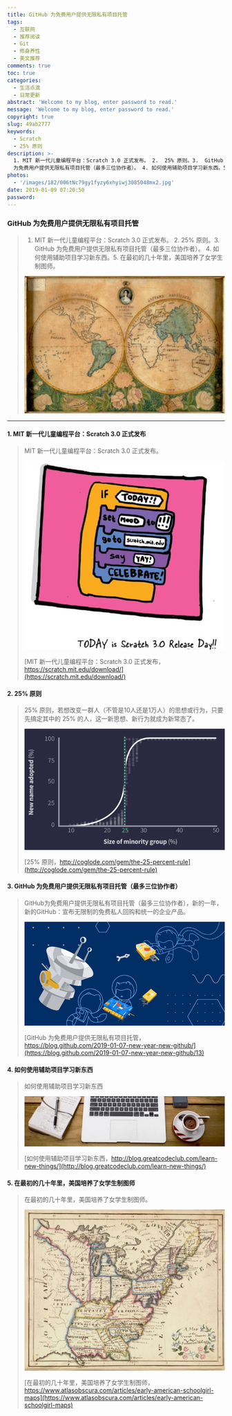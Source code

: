 ```yaml
---
title: GitHub 为免费用户提供无限私有项目托管
tags:
  - 互联网
  - 推荐阅读
  - Git
  - 修身养性
  - 美文推荐
comments: true
toc: true
categories:
  - 生活点滴
  - 日常更新
abstract: 'Welcome to my blog, enter password to read.'
message: 'Welcome to my blog, enter password to read.'
copyright: true
slug: 49ab2777
keywords:
  - Scratch
  - 25% 原则
description: >-
  1. MIT 新一代儿童编程平台：Scratch 3.0 正式发布。 2.  25% 原则。3.  GitHub
  为免费用户提供无限私有项目托管（最多三位协作者）。 4. 如何使用辅助项目学习新东西。5. 在最初的几十年里，美国培养了女学生制图师。
photos:
  - '/images/182/006tNc79gy1fyzy6xhyiwj3085048mx2.jpg'
date: 2019-01-09 07:20:50
password:
---
```

<script type="text/javascript" src="/assets/js/dist/bai.js"></script>

### GitHub 为免费用户提供无限私有项目托管
>  1. MIT 新一代儿童编程平台：Scratch 3.0 正式发布。 2.  25% 原则。3.  GitHub 为免费用户提供无限私有项目托管（最多三位协作者）。 4. 如何使用辅助项目学习新东西。5. 在最初的几十年里，美国培养了女学生制图师。
>
> ![地图](/images/182/006tNc79gy1fyzxpork4cj30w80m0jvc.jpg)

---
#### 1. MIT 新一代儿童编程平台：Scratch 3.0 正式发布
> MIT 新一代儿童编程平台：Scratch 3.0 正式发布。
>
> ![MIT 新一代儿童编程平台](/images/182/006tNc79gy1fyzxahpvwoj30db0cita8.jpg)
>
> [MIT 新一代儿童编程平台：Scratch 3.0 正式发布，https://scratch.mit.edu/download/](https://scratch.mit.edu/download/)

#### 2. 25% 原则
> 25% 原则，若想改变一群人（不管是10人还是1万人）的思想或行为，只要先搞定其中的 25% 的人，这一新思想、新行为就成为新常态了。
>
> ![25% 原则](/images/182/006tNc79gy1fyzxgi1672j30hq0ao0sx.jpg)
>
> [25% 原则，http://coglode.com/gem/the-25-percent-rule](http://coglode.com/gem/the-25-percent-rule)

#### 3. GitHub 为免费用户提供无限私有项目托管（最多三位协作者）
> GitHub为免费用户提供无限私有项目托管（最多三位协作者），新的一年，新的GitHub：宣布无限制的免费私人回购和统一的企业产品。
>
> ![GitHub](/images/182/006tNc79gy1fyzxffmzx2j30mc0bkaao.jpg)
>
> [GitHub 为免费用户提供无限私有项目托管，https://blog.github.com/2019-01-07-new-year-new-github/](https://blog.github.com/2019-01-07-new-year-new-github/13)

#### 4. 如何使用辅助项目学习新东西
> 如何使用辅助项目学习新东西
>
> ![如何使用辅助项目学习新东西](/images/182/006tNc79gy1fyzxitzjy9j30xc08cgmk.jpg)
>
> [如何使用辅助项目学习新东西，http://blog.greatcodeclub.com/learn-new-things/](http://blog.greatcodeclub.com/learn-new-things/)

#### 5. 在最初的几十年里，美国培养了女学生制图师
>  在最初的几十年里，美国培养了女学生制图师。
>
> ![制图](/images/182/006tNc79gy1fyzxngg12nj30zk0sitg2.jpg)
>
> [在最初的几十年里，美国培养了女学生制图师，https://www.atlasobscura.com/articles/early-american-schoolgirl-maps](https://www.atlasobscura.com/articles/early-american-schoolgirl-maps)


